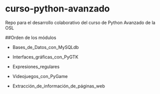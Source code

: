 curso-python-avanzado
=====================

Repo para el desarrollo colaborativo del curso de Python Avanzado de la OSL

##Orden de los módulos

* Bases_de_Datos_con_MySQLdb 

* Interfaces_gráficas_con_PyGTK
	
* Expresiones_regulares
	
* Videojuegos_con_PyGame
	
* Extracción_de_información_de_páginas_web
